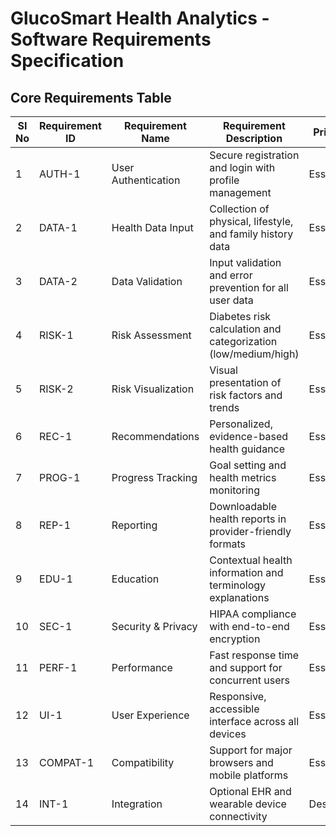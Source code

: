 # GlucoSmart Health Analytics - Software Requirements Specification

## Core Requirements Table

| SI No | Requirement ID | Requirement Name | Requirement Description | Priority |
|-------|---------------|------------------|------------------------|----------|
| 1 | AUTH-1 | User Authentication | Secure registration and login with profile management | Essential |
| 2 | DATA-1 | Health Data Input | Collection of physical, lifestyle, and family history data | Essential |
| 3 | DATA-2 | Data Validation | Input validation and error prevention for all user data | Essential |
| 4 | RISK-1 | Risk Assessment | Diabetes risk calculation and categorization (low/medium/high) | Essential |
| 5 | RISK-2 | Risk Visualization | Visual presentation of risk factors and trends | Essential |
| 6 | REC-1 | Recommendations | Personalized, evidence-based health guidance | Essential |
| 7 | PROG-1 | Progress Tracking | Goal setting and health metrics monitoring | Essential |
| 8 | REP-1 | Reporting | Downloadable health reports in provider-friendly formats | Essential |
| 9 | EDU-1 | Education | Contextual health information and terminology explanations | Essential |
| 10 | SEC-1 | Security & Privacy | HIPAA compliance with end-to-end encryption | Essential |
| 11 | PERF-1 | Performance | Fast response time and support for concurrent users | Essential |
| 12 | UI-1 | User Experience | Responsive, accessible interface across all devices | Essential |
| 13 | COMPAT-1 | Compatibility | Support for major browsers and mobile platforms | Essential |
| 14 | INT-1 | Integration | Optional EHR and wearable device connectivity | Desirable |